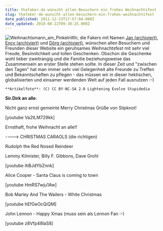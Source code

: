 ```yaml
---
title: thafaker.de wünscht allen Besuchern ein frohes Weihnachtsfest
slug: thafaker-de-wunscht-allen-besuchern-ein-frohes-weihnachtsfest
date_published: 2011-12-23T17:57:04.000Z
date_updated: 2018-08-22T09:38:25.000Z
---
```


![Weihnachtsmann_am_Pinkeln](//picdump.thafaker.de/2011/12/Weihnachtsmann_am_Pinkeln-125x125.jpg)Wir, die Fakers mit Namen [Jan (archiviert)](http://web.archive.org/web/20181025084814/http://thafaker.de:80/about/), [Ency (archiviert)](http://web.archive.org/web/20181025084814/http://thafaker.de:80/about/) und [Dörg (archiviert)](http://web.archive.org/web/20181025084814/http://thafaker.de:80/about/), wünschen allen Besuchern und Freunden dieser Website ein geruhsames Weihnachtsfest mit sehr viel Freude, Besinnlichkeit und tollen Geschenken. Obschon die Geschenke wohl lieber zweitrangig und die Familie beziehungsweise das Zusammensein an erster Stelle stehen sollte. In dieser Zeit und "zwischen den Tagen" hat man immer sehr viel Gelegenheit alte Freunde zu Treffen und Bekanntschaften zu pflegen - das müssen wir in dieser hektischen, globalisierten und einsamer werdenden Welt auf jeden Fall ausnutzen :-)

`**Artikelfoto**: (C) CC BY-NC-SA 2.0 Lightening Evolve Stupidedia`

**Sir.Dirk an alle**:

Nicht ganz ernst gemeinte Merry Christmas Grüße von Slipknot!

[youtube Va2tLM729kk]

Ernsthaft, frohe Weihnacht an alle!!

----> CHRISTMAS CARAOLS (die richtigen)

Rudolph the Red Nosed Reindeer

Lemmy Kilmister, Billy F. Gibbons, Dave Grohl

[youtube ihBJdYbZnnk]

Alice Cooper - Santa Claus is coming to town

[youtube HmRS7wju1Aw]

Bob Marley And The Wailers - White Christmas

[youtube hEfGeOcQiQM]

John Lennon - Happy Xmas (muss sein als Lennon Fan :-)

[youtube z8Vfp48laS8]
